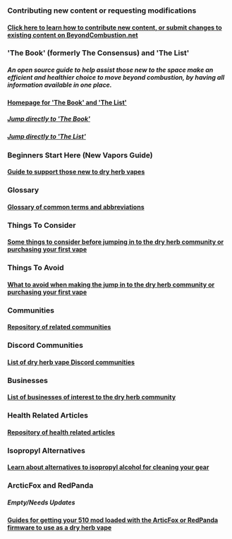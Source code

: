 ### Contributing new content or requesting modifications
#### [Click here to learn how to contribute new content, or submit changes to existing content on BeyondCombustion.net](https://beyondcombustion.net/How-To-Contribute)

### 'The Book' (formerly The Consensus) and 'The List'
##### An open source guide to help assist those new to the space make an efficient and healthier choice to move beyond combustion, by having all information available in one place.
#### [Homepage for 'The Book' and 'The List'](https://beyondcombustion.net/The-Book-fka-The-Consensus/)
##### [Jump directly to 'The Book'](https://beyondcombustion.net/The-Book-fka-The-Consensus/#the-book)
##### [Jump directly to 'The List'](https://beyondcombustion.net/The-Book-fka-The-Consensus/#the-list)

### Beginners Start Here (New Vapors Guide)
#### [Guide to support those new to dry herb vapes](https://beyondcombustion.net/Beginners-Start-Here)

### Glossary
#### [Glossary of common terms and abbreviations](https://beyondcombustion.net/Glossary)

### Things To Consider
#### [Some things to consider before jumping in to the dry herb community or purchasing your first vape](https://beyondcombustion.net/Things-To-Consider)

### Things To Avoid
#### [What to avoid when making the jump in to the dry herb community or purchasing your first vape](https://beyondcombustion.net/Things-To-Avoid)

### Communities
#### [Repository of related communities](https://beyondcombustion.net/Communities)

### Discord Communities
#### [List of dry herb vape Discord communities](https://beyondcombustion.net/Discord-Communities)

### Businesses
#### [List of businesses of interest to the dry herb community](https://www.beyondcombustion.net/Businesses/)

### Health Related Articles
#### [Repository of health related articles](https://beyondcombustion.net/Health-Related-Articles)

### Isopropyl Alternatives
#### [Learn about alternatives to isopropyl alcohol for cleaning your gear](https://beyondcombustion.net/Isopropyl-Alternatives)

### ArcticFox and RedPanda 
##### **Empty/Needs Updates**
#### [Guides for getting your 510 mod loaded with the ArticFox or RedPanda firmware to use as a dry herb vape](https://beyondcombustion.net/ArcticFox-and-RedPanda)
